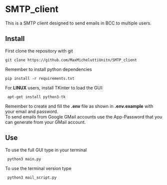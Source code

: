 # SMTP_client

This is a SMTP client designed to send emails in BCC to multiple users.  

## Install

First clone the repository with git

```
git clone https://github.com/MaxMicheluttiUnitn/SMTP_client  
```   

Remember to install python dependencies

``` 
pip install -r requirements.txt 
```

For **LINUX** users, install TKinter to load the GUI:

```
 apt-get install python3-tk  
 ```

Remember to create and fill the **.env** file as shown in **.env.example** with your email and password.  
To send emails from Google GMail accounts use the App-Password that you can generate from your GMail account.

## Use

To use the full GUI type in your terminal

```
 python3 main.py
 ```

To use the terminal version type

```
 python3 mail_script.py
 ```